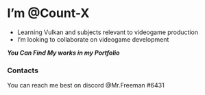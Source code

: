 # I’m @Count-X
- Learning Vulkan and subjects relevant to videogame production
- I’m looking to collaborate on videogame development

***You Can Find My works in my Portfolio***

### Contacts

You can reach me best on discord @Mr.Freeman #6431
